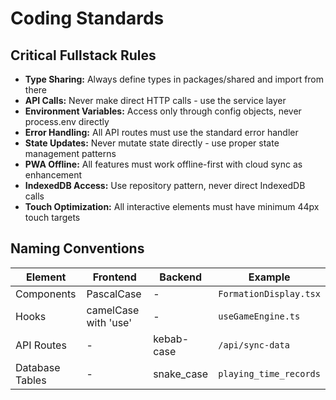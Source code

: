 # Coding Standards

## Critical Fullstack Rules

- **Type Sharing:** Always define types in packages/shared and import from there
- **API Calls:** Never make direct HTTP calls - use the service layer
- **Environment Variables:** Access only through config objects, never process.env directly
- **Error Handling:** All API routes must use the standard error handler
- **State Updates:** Never mutate state directly - use proper state management patterns
- **PWA Offline:** All features must work offline-first with cloud sync as enhancement
- **IndexedDB Access:** Use repository pattern, never direct IndexedDB calls
- **Touch Optimization:** All interactive elements must have minimum 44px touch targets

## Naming Conventions

| Element | Frontend | Backend | Example |
|---------|----------|---------|---------|
| Components | PascalCase | - | `FormationDisplay.tsx` |
| Hooks | camelCase with 'use' | - | `useGameEngine.ts` |
| API Routes | - | kebab-case | `/api/sync-data` |
| Database Tables | - | snake_case | `playing_time_records` |
